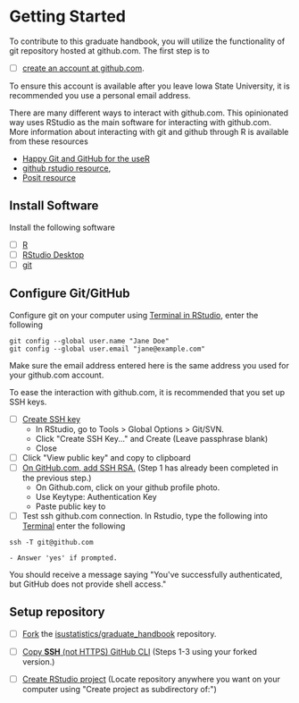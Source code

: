 # Getting Started

To contribute to this graduate handbook, 
you will utilize the functionality of git repository hosted at github.com. 
The first step is to 

- [ ] [create an account at github.com](https://docs.github.com/en/get-started/start-your-journey/creating-an-account-on-github).

To ensure this account is available after you leave Iowa State University,
it is recommended you use a personal email address. 

There are many different ways to interact with github.com. 
This opinionated way uses RStudio as the main software for interacting with
github.com. 
More information about interacting with git and github through R is available
from these resources

- [Happy Git and GitHub for the useR](https://happygitwithr.com/) 
- [github rstudio resource](https://resources.github.com/github-and-rstudio/),
- [Posit resource](https://docs.posit.co/ide/user/2023.06.1/ide/guide/tools/version-control.html)

## Install Software

Install the following software

- [ ] [R](https://www.r-project.org/)
- [ ] [RStudio Desktop](https://posit.co/download/rstudio-desktop/)
- [ ] [git](https://git-scm.com/book/en/v2/Getting-Started-Installing-Git)

## Configure Git/GitHub

Configure git on your computer using 
[Terminal in RStudio](https://docs.posit.co/ide/user/ide/guide/tools/terminal.html), enter the following

```
git config --global user.name "Jane Doe"
git config --global user.email "jane@example.com"
```

Make sure the email address entered here is the same address you used for your
github.com account. 

To ease the interaction with github.com, it is recommended that you set up 
SSH keys. 

- [ ] [Create SSH key](https://forum.posit.co/t/github-rstudio-how-to-switch-from-password-to-ssh/97096) 
    - In RStudio, go to Tools > Global Options > Git/SVN. 
    - Click "Create SSH Key..." and Create (Leave passphrase blank)
    - Close
- [ ] Click "View public key" and copy to clipboard
- [ ] [On GitHub.com, add SSH RSA.](https://docs.github.com/en/authentication/connecting-to-github-with-ssh/adding-a-new-ssh-key-to-your-github-account#adding-a-new-ssh-key-to-your-account) (Step 1 has already been completed in the previous step.)
    - On Github.com, click on your github profile photo.
    - Use Keytype: Authentication Key
    - Paste public key to 
- [ ] Test ssh github.com connection. In Rstudio, type the following into [Terminal](https://docs.posit.co/ide/user/ide/guide/tools/terminal.html)
enter the following

```
ssh -T git@github.com
```

    - Answer 'yes' if prompted.
    
You should receive a message saying "You've successfully authenticated, but GitHub does not provide shell access."

## Setup repository

- [ ] [Fork](https://docs.github.com/en/pull-requests/collaborating-with-pull-requests/working-with-forks/fork-a-repo) the [isustatistics/graduate_handbook](https://github.com/isustatistics/graduate_handbook) repository. 
- [ ] [Copy **SSH** (not HTTPS) GitHub CLI](https://docs.github.com/en/repositories/creating-and-managing-repositories/cloning-a-repository#cloning-a-repository) (Steps 1-3 using your forked version.)
- [ ] [Create RStudio project](https://gge-ucd.github.io/R-DAVIS/setting_up_git.html#3_Create_a_New_Version_Controlled_(git)_RStudio_Project) (Locate repository anywhere you want on your computer using "Create project as subdirectory of:")

